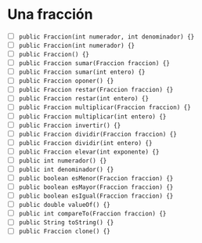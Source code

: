 # Una fracción

- [ ] `public Fraccion(int numerador, int denominador) {}`
- [ ] `public Fraccion(int numerador) {}`
- [ ] `public Fraccion() {}`
- [ ] `public Fraccion sumar(Fraccion fraccion) {}`
- [ ] `public Fraccion sumar(int entero) {}`
- [ ] `public Fraccion oponer() {}`
- [ ] `public Fraccion restar(Fraccion fraccion) {}`
- [ ] `public Fraccion restar(int entero) {}`
- [ ] `public Fraccion multiplicar(Fraccion fraccion) {}`
- [ ] `public Fraccion multiplicar(int entero) {}`
- [ ] `public Fraccion invertir() {}`
- [ ] `public Fraccion dividir(Fraccion fraccion) {}`
- [ ] `public Fraccion dividir(int entero) {}`
- [ ] `public Fraccion elevar(int exponente) {}`
- [ ] `public int numerador() {}`
- [ ] `public int denominador() {}`
- [ ] `public boolean esMenor(Fraccion fraccion) {}`
- [ ] `public boolean esMayor(Fraccion fraccion) {}`
- [ ] `public boolean esIgual(Fraccion fraccion) {}`
- [ ] `public double valueOf() {}`
- [ ] `public int compareTo(Fraccion fraccion) {}`
- [ ] `public String toString() {}`
- [ ] `public Fraccion clone() {}`
